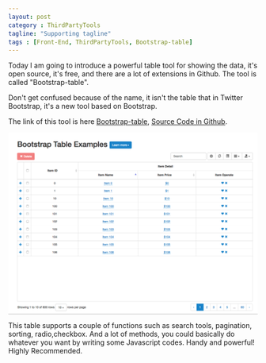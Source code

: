 ```yaml
---
layout: post
category : ThirdPartyTools
tagline: "Supporting tagline"
tags : [Front-End, ThirdPartyTools, Bootstrap-table]
---
```

Today I am going to introduce a powerful table tool for showing the data, it's open source, it's free, and there are a lot of extensions in Github. The tool is called "Bootstrap-table".

Don't get confused because of the name, it isn't the table that in Twitter Bootstrap, it's a new tool based on Bootstrap.

The link of this tool is here [Bootstrap-table](http://bootstrap-table.wenzhixin.net.cn/), [Source Code in Github](https://github.com/wenzhixin/bootstrap-table/).

<img src="/assets/photos/Bootstrap-table.png" alt="Bootstrap-table" style="width: 630px; margin: 0 auto; display:block;"/>

This table supports a couple of functions such as search tools, pagination, sorting, radio,checkbox. And a lot of methods, you could basically do whatever you want by writing some Javascript codes. Handy and powerful! Highly Recommended.

